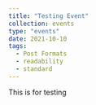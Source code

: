 ```yaml
---
title: "Testing Event"
collection: events
type: "events"
date: 2021-10-10
tags:
  - Post Formats
  - readability
  - standard
---
```


This is for testing
